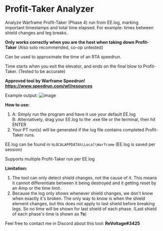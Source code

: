# Profit-Taker Analyzer
Analyze Warframe Profit-Taker (Phase 4) run from EE.log, marking important timestamps and total time elapsed.
For example: times between shield changes and leg breaks.

**Only works correctly when you are the host when taking down Profit-Taker** (Also solo recommended, co-op untested)

Can be used to approximate the time of an RTA speedrun.

Time starts when you exit the elevator, and ends on the final blow to Profit-Taker. (Tested to be accurate)

**Approved tool by Warframe Speedrun!
 https://www.speedrun.com/wf/resources** 

Example output:
![image](https://user-images.githubusercontent.com/43719375/110268549-6c42d880-7ff4-11eb-80a9-f4a39b3a00ff.png)

**How to use:**  
1. A: Simply run the program and have it use your default EE.log  
   B: Alternatively, drag your EE.log to the .exe file or the terminal, then hit ENTER
2. Your PT run(s) will be generated if the log file contains completed Profit-Taker runs.

EE.log can be found in `%LOCALAPPDATA%\Local\Warframe` (EE.log is saved per session)

Supports multiple Profit-Taker run per EE.log

**Limitation:**
1. The tool can only detect shield changes, not the cause of it. This means it cannot differentiate between it being destroyed and it getting reset by an Amp or the time limit.
2. Because the log only shows whenever shield changes, we don't know when exactly it's broken. The only way to know is when the shield element changes, but this does not apply to last shield before breaking legs. So no time will be shown for last shield of each phase. (Last shield of each phase's time is shown as **?s**)

Feel free to contact me in Discord about this tool: **ReVoltage#3425**
